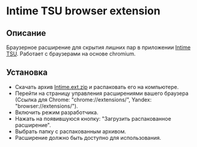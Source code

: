 # Intime TSU browser extension

## Описание
Браузерное расширение для скрытия лишних пар в приложении [Intime TSU](https://intime.tsu.ru/). Работает с браузерами на основе chromium.

## Установка
- Скачать архив [Intime.ext.zip](https://github.com/ilunity/schedule-extension-vite/releases/download/v1.0.0/Intime.ext.zip) и распаковать его на компьютере.
- Перейти на страницу управления расширениями вашего браузера (Ссылка для Chrome: "chrome://extensions/", Yandex: "browser://extensions/").
- Включить режим разработчика.
- Нажать на появившуюся кнопку: "Загрузить распакованное расширение".
- Выбрать папку с распакованным архивом.
- Расширение должно быть доступно для использования.
